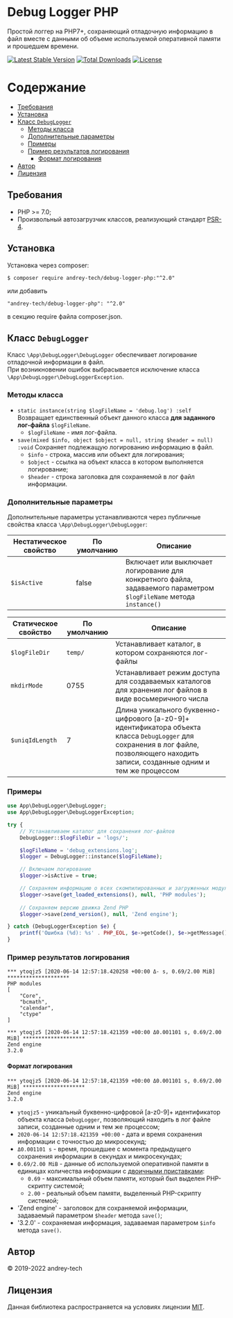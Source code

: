 # Debug Logger PHP

Простой логгер на PHP7+, сохраняющий отладочную информацию в файл вместе с данными об объеме используемой оперативной памяти и прошедшем времени.  

[![Latest Stable Version](https://poser.pugx.org/andrey-tech/debug-logger-php/v)](https://packagist.org/packages/andrey-tech/debug-logger-php)
[![Total Downloads](https://poser.pugx.org/andrey-tech/debug-logger-php/downloads)](https://packagist.org/packages/andrey-tech/debug-logger-php)
[![License](https://poser.pugx.org/andrey-tech/debug-logger-php/license)](https://packagist.org/packages/andrey-tech/debug-logger-php)


# Содержание

<!-- MarkdownTOC levels="1,2,3,4,5,6" autoanchor="true" autolink="true" -->

- [Требования](#%D0%A2%D1%80%D0%B5%D0%B1%D0%BE%D0%B2%D0%B0%D0%BD%D0%B8%D1%8F)
- [Установка](#%D0%A3%D1%81%D1%82%D0%B0%D0%BD%D0%BE%D0%B2%D0%BA%D0%B0)
- [Класс `DebugLogger`](#%D0%9A%D0%BB%D0%B0%D1%81%D1%81-debuglogger)
    - [Методы класса](#%D0%9C%D0%B5%D1%82%D0%BE%D0%B4%D1%8B-%D0%BA%D0%BB%D0%B0%D1%81%D1%81%D0%B0)
    - [Дополнительные параметры](#%D0%94%D0%BE%D0%BF%D0%BE%D0%BB%D0%BD%D0%B8%D1%82%D0%B5%D0%BB%D1%8C%D0%BD%D1%8B%D0%B5-%D0%BF%D0%B0%D1%80%D0%B0%D0%BC%D0%B5%D1%82%D1%80%D1%8B)
    - [Примеры](#%D0%9F%D1%80%D0%B8%D0%BC%D0%B5%D1%80%D1%8B)
    - [Пример результатов логирования](#%D0%9F%D1%80%D0%B8%D0%BC%D0%B5%D1%80-%D1%80%D0%B5%D0%B7%D1%83%D0%BB%D1%8C%D1%82%D0%B0%D1%82%D0%BE%D0%B2-%D0%BB%D0%BE%D0%B3%D0%B8%D1%80%D0%BE%D0%B2%D0%B0%D0%BD%D0%B8%D1%8F)
        - [Формат логирования](#%D0%A4%D0%BE%D1%80%D0%BC%D0%B0%D1%82-%D0%BB%D0%BE%D0%B3%D0%B8%D1%80%D0%BE%D0%B2%D0%B0%D0%BD%D0%B8%D1%8F)
- [Автор](#%D0%90%D0%B2%D1%82%D0%BE%D1%80)
- [Лицензия](#%D0%9B%D0%B8%D1%86%D0%B5%D0%BD%D0%B7%D0%B8%D1%8F)

<!-- /MarkdownTOC -->

<a id="%D0%A2%D1%80%D0%B5%D0%B1%D0%BE%D0%B2%D0%B0%D0%BD%D0%B8%D1%8F"></a>
## Требования

- PHP >= 7.0;
- Произвольный автозагрузчик классов, реализующий стандарт [PSR-4](https://www.php-fig.org/psr/psr-4/).

<a id="%D0%A3%D1%81%D1%82%D0%B0%D0%BD%D0%BE%D0%B2%D0%BA%D0%B0"></a>
## Установка

Установка через composer:
```
$ composer require andrey-tech/debug-logger-php:"^2.0"
```

или добавить

```
"andrey-tech/debug-logger-php": "^2.0"
```

в секцию require файла composer.json.

<a id="%D0%9A%D0%BB%D0%B0%D1%81%D1%81-debuglogger"></a>
## Класс `DebugLogger`

Класс `\App\DebugLogger\DebugLogger` обеспечивает логирование отладочной информации в файл.  
При возникновении ошибок выбрасывается исключение класса `\App\DebugLogger\DebugLoggerException`. 

<a id="%D0%9C%D0%B5%D1%82%D0%BE%D0%B4%D1%8B-%D0%BA%D0%BB%D0%B0%D1%81%D1%81%D0%B0"></a>
### Методы класса

- `static instance(string $logFileName = 'debug.log') :self`  
    Возвращает единственный объект данного класса **для заданного лог-файла** `$logFileName`.
    + `$logFileName` - имя лог-файла.
- `save(mixed $info, object $object = null, string $header = null) :void` Сохраняет подлежащую логированию информацию в файл.
    + `$info` - строка, массив или объект для логирования;
    + `$object` - ссылка на объект класса в котором выполняется логирование;
    + `$header` - строка заголовка для сохраняемой в лог файл информации.

<a id="%D0%94%D0%BE%D0%BF%D0%BE%D0%BB%D0%BD%D0%B8%D1%82%D0%B5%D0%BB%D1%8C%D0%BD%D1%8B%D0%B5-%D0%BF%D0%B0%D1%80%D0%B0%D0%BC%D0%B5%D1%82%D1%80%D1%8B"></a>
### Дополнительные параметры

Дополнительные параметры устанавливаются через публичные свойства класса `\App\DebugLogger\DebugLogger`:

| Нестатическое свойство | По умолчанию | Описание                                                                                                            |
|------------------------|--------------|---------------------------------------------------------------------------------------------------------------------|
| `$isActive`            | false        | Включает или выключает логирование для конкретного файла, задаваемого параметром `$logFileName` метода `instance()` |

| Статическое свойство | По умолчанию | Описание                                                                                                                                                                                 |
|----------------------|--------------|------------------------------------------------------------------------------------------------------------------------------------------------------------------------------------------|
| `$logFileDir`        | `temp/`      | Устанавливает каталог, в котором сохраняются лог-файлы                                                                                                                                   |
| `mkdirMode`          | 0755         | Устанавливает режим доступа для создаваемых каталогов для хранения лог файлов в виде восьмеричного числа                                                                                 |
| `$uniqIdLength`      | 7            | Длина уникального буквенно-цифрового [a-z0-9]+ идентификатора объекта класса `DebugLogger` для сохранения в лог файле,  позволяющего находить записи, созданные одним и тем же процессом |

<a id="%D0%9F%D1%80%D0%B8%D0%BC%D0%B5%D1%80%D1%8B"></a>
### Примеры 

```php
use App\DebugLogger\DebugLogger;
use App\DebugLogger\DebugLoggerException;

try {
    // Устанавливаем каталог для сохранения лог-файлов
    DebugLogger::$logFileDir = 'logs/';

    $logFileName = 'debug_extensions.log';
    $logger = DebugLogger::instance($logFileName);

    // Включаем логирование
    $logger->isActive = true;

    // Сохраняем информацию о всех скомпилированных и загруженных модулях PHP
    $logger->save(get_loaded_extensions(), null, 'PHP modules');
    
    // Сохраняем версию движка Zend PHP
    $logger->save(zend_version(), null, 'Zend engine');

} catch (DebugLoggerException $e) {
    printf('Ошибка (%d): %s' . PHP_EOL, $e->getCode(), $e->getMessage());
}
```

<a id="%D0%9F%D1%80%D0%B8%D0%BC%D0%B5%D1%80-%D1%80%D0%B5%D0%B7%D1%83%D0%BB%D1%8C%D1%82%D0%B0%D1%82%D0%BE%D0%B2-%D0%BB%D0%BE%D0%B3%D0%B8%D1%80%D0%BE%D0%B2%D0%B0%D0%BD%D0%B8%D1%8F"></a>
### Пример результатов логирования

```
*** ytoqjz5 [2020-06-14 12:57:18.420258 +00:00 Δ- s, 0.69/2.00 MiB] ********************
PHP modules
[
    "Core",
    "bcmath",
    "calendar",
    "ctype"
]

*** ytoqjz5 [2020-06-14 12:57:18.421359 +00:00 Δ0.001101 s, 0.69/2.00 MiB] ********************
Zend engine
3.2.0
```

<a id="%D0%A4%D0%BE%D1%80%D0%BC%D0%B0%D1%82-%D0%BB%D0%BE%D0%B3%D0%B8%D1%80%D0%BE%D0%B2%D0%B0%D0%BD%D0%B8%D1%8F"></a>
#### Формат логирования

```
*** ytoqjz5 [2020-06-14 12:57:18,421359 +00:00 Δ0.001101 s, 0.69/2.00 MiB] ********************
Zend engine
3.2.0
```

- `ytoqjz5` - уникальный буквенно-цифровой [a-z0-9]+ идентификатор объекта класса `DebugLogger`, позволяющий находить в лог файле записи, созданные одним и тем же процессом;
- `2020-06-14 12:57:18.421359 +00:00` - дата и время сохранения информации с точностью до микросекунд;
- `Δ0.001101 s` - время, прошедшее с момента предыдущего сохранения информации в секундах и микросекундах;
- `0.69/2.00 MiB` - данные об используемой оперативной памяти в единицах количества информации с [двоичными приставками](https://ru.wikipedia.org/wiki/%D0%94%D0%B2%D0%BE%D0%B8%D1%87%D0%BD%D1%8B%D0%B5_%D0%BF%D1%80%D0%B8%D1%81%D1%82%D0%B0%D0%B2%D0%BA%D0%B8):
    + `0.69` - максимальный объем памяти, который был выделен PHP-скрипту системой;
    + `2.00` - реальный объем памяти, выделенный PHP-скрипту системой;
- 'Zend engine' - заголовок для сохраняемой информации, задаваемый параметром `$header` метода `save()`;
- '3.2.0' - сохраняемая информация, задаваемая параметром `$info` метода `save()`.
   
<a id="%D0%90%D0%B2%D1%82%D0%BE%D1%80"></a>
## Автор

© 2019-2022 andrey-tech

<a id="%D0%9B%D0%B8%D1%86%D0%B5%D0%BD%D0%B7%D0%B8%D1%8F"></a>
## Лицензия

Данная библиотека распространяется на условиях лицензии [MIT](./LICENSE).
